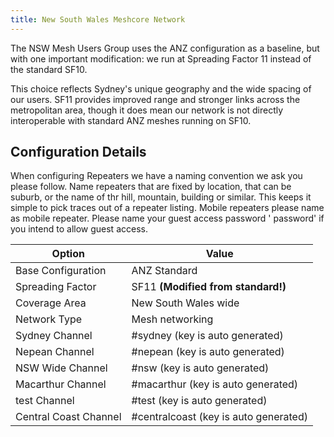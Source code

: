 ```yaml
---
title: New South Wales Meshcore Network
---
```


The NSW Mesh Users Group uses the ANZ configuration as a baseline, but with one important modification: we run at Spreading Factor 11 instead of the standard SF10.

This choice reflects Sydney's unique geography and the wide spacing of our users. SF11 provides improved range and stronger links across the metropolitan area, though it does mean our network is not directly interoperable with standard ANZ meshes running on SF10.

## Configuration Details

When configuring Repeaters we have a naming convention we ask you please follow. Name repeaters that are fixed by location, that can be suburb, or the name of thr hill, mountain, building or similar. This keeps it simple to pick traces out of a repeater listing. Mobile repeaters please name as mobile repeater. Please name your guest access password ' password' if you intend to allow guest access.

| Option             | Value                              |
|--------------------|------------------------------------|
| Base Configuration | ANZ Standard                       |
| Spreading Factor   | SF11 **(Modified from standard!)** |
| Coverage Area      | New South Wales wide               |
| Network Type       | Mesh networking                    |
| Sydney Channel     | #sydney (key is auto generated)    |
| Nepean Channel     | #nepean (key is auto generated)    |
| NSW Wide Channel   | #nsw (key is auto generated)       | 
| Macarthur Channel   | #macarthur (key is auto generated)      |
| test Channel   | #test (key is auto generated)       |
| Central Coast Channel   | #centralcoast (key is auto generated)       |
